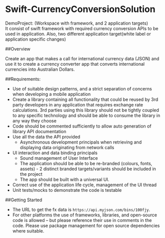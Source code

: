 # Swift-CurrencyConversionSolution
DemoProject: (Workspace with framework, and 2 application targets)                                                     
It consist of swift framework with required currency conversion APIs to be used in application. Also, two different application target(white label or application specific changes)

##Overview

Create an app that makes a call for international currency data (JSON) and use it to create a currency converter app that converts international currencies into Australian Dollars.

##Requirements:

* Use of suitable design patterns, and a strict separation of concerns when developing a mobile application
* Create a library containing all functionality that could be reused by 3rd party developers in any application that requires exchange rate calculations. 3rd parties using this library should not be tightly coupled to any specific technology and should be able to consume the library in any way they choose
* Code should be commented sufficiently to allow auto generation of library API documentation
* Use all the data the API provided
  * Asynchronous development principals when retrieving and displaying data originating from network calls
* UI interaction and data binding principals
  * Sound management of User Interface
  * The application should be able to be re-branded (colours, fonts, assets) - 2 distinct branded targets/variants should be included in the project
  * The app should be built with a universal UI.
* Correct use of the application life cycle, management of the UI thread
* Unit tests/mocks to demonstrate the code is testable

##Getting Started
* The URL to get the fx data is ``https://api.myjson.com/bins/100fjy``.
* For other platforms the use of frameworks, libraries, and open-source code is allowed – but please reference their use in comments in the code. Please use package management for open source dependencies where suitable.

